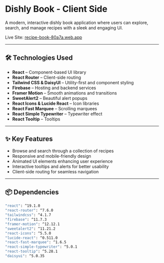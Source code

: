 # Dishly Book - Client Side

A modern, interactive dishly book application where users can explore, search, and manage recipes with a sleek and engaging UI.

Live Site: [recipe-book-80a7a.web.app](https://recipe-book-80a7a.web.app/)

---

## 🛠️ Technologies Used

- **React** – Component-based UI library  
- **React Router** – Client-side routing  
- **Tailwind CSS & DaisyUI** – Utility-first and component styling  
- **Firebase** – Hosting and backend services  
- **Framer Motion** – Smooth animations and transitions  
- **SweetAlert2** – Beautiful alert popups  
- **React Icons & Lucide React** – Icon libraries  
- **React Fast Marquee** – Scrolling marquees  
- **React Simple Typewriter** – Typewriter effect  
- **React Tooltip** – Tooltips  

---

## ✨ Key Features

- Browse and search through a collection of recipes  
- Responsive and mobile-friendly design  
- Animated UI elements enhancing user experience  
- Interactive tooltips and alerts for better usability  
- Client-side routing for seamless navigation  

---

## 📦 Dependencies

```bash
"react": ^19.1.0
"react-router": ^7.6.0
"tailwindcss": ^4.1.7
"firebase": ^11.7.3
"framer-motion": ^12.12.1
"sweetalert2": ^11.21.2
"react-icons": ^5.5.0
"lucide-react": ^0.511.0
"react-fast-marquee": ^1.6.5
"react-simple-typewriter": ^5.0.1
"react-tooltip": ^5.28.1
"daisyui": ^5.0.35
